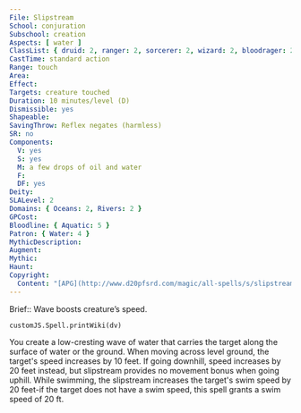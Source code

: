 ```yaml
---
File: Slipstream
School: conjuration
Subschool: creation
Aspects: [ water ]
ClassList: { druid: 2, ranger: 2, sorcerer: 2, wizard: 2, bloodrager: 2 }
CastTime: standard action
Range: touch
Area: 
Effect: 
Targets: creature touched
Duration: 10 minutes/level (D)
Dismissible: yes
Shapeable: 
SavingThrow: Reflex negates (harmless)
SR: no
Components:
  V: yes
  S: yes
  M: a few drops of oil and water
  F: 
  DF: yes
Deity: 
SLALevel: 2
Domains: { Oceans: 2, Rivers: 2 }
GPCost: 
Bloodline: { Aquatic: 5 }
Patron: { Water: 4 }
MythicDescription: 
Augment: 
Mythic: 
Haunt: 
Copyright:
  Content: "[APG](http://www.d20pfsrd.com/magic/all-spells/s/slipstream)"
---
```

Brief:: Wave boosts creature’s speed.

```dataviewjs
customJS.Spell.printWiki(dv)
```

You create a low-cresting wave of water that carries the target along the surface of water or the ground. When moving across level ground, the target's speed increases by 10 feet.  If going downhill, speed increases by 20 feet instead, but slipstream provides no movement bonus when going uphill.  While swimming, the slipstream increases the target's swim speed by 20 feet-if the target does not have a swim speed, this spell grants a swim speed of 20 ft.
